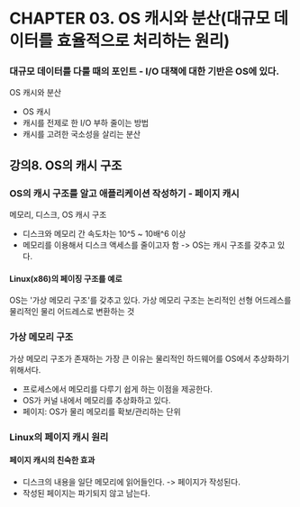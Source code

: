 # CHAPTER 03. OS 캐시와 분산(대규모 데이터를 효율적으로 처리하는 원리)

### 대규모 데이터를 다룰 때의 포인트 - I/O 대책에 대한 기반은 OS에 있다.
OS 캐시와 분산
- OS 캐시
- 캐시를 전제로 한 I/O 부하 줄이는 방법
- 캐시를 고려한 국소성을 살리는 분산

## 강의8. OS의 캐시 구조

### OS의 캐시 구조를 알고 애플리케이션 작성하기 - 페이지 캐시
메모리, 디스크, OS 캐시 구조
- 디스크와 메모리 간 속도차는 10^5 ~ 10배^6 이상
- 메모리를 이용해서 디스크 액세스를 줄이고자 함 -> OS는 캐시 구조를 갖추고 있다.

#### Linux(x86)의 페이징 구조를 예로
OS는 '가상 메모리 구조'를 갖추고 있다. 가상 메모리 구조는 논리적인 선형 어드레스를 물리적인 물리 어드레스로 변환하는 것

### 가상 메모리 구조
가상 메모리 구조가 존재하는 가장 큰 이유는 물리적인 하드웨어를 OS에서 추상화하기 위해서다.
- 프로세스에서 메모리를 다루기 쉽게 하는 이점을 제공한다.
- OS가 커널 내에서 메모리를 추상화하고 있다.
- 페이지: OS가 물리 메모리를 확보/관리하는 단위

### Linux의 페이지 캐시 원리


#### 페이지 캐시의 친숙한 효과
- 디스크의 내용을 일단 메모리에 읽어들인다. -> 페이지가 작성된다.
- 작성된 페이지는 파기되지 않고 남는다.
